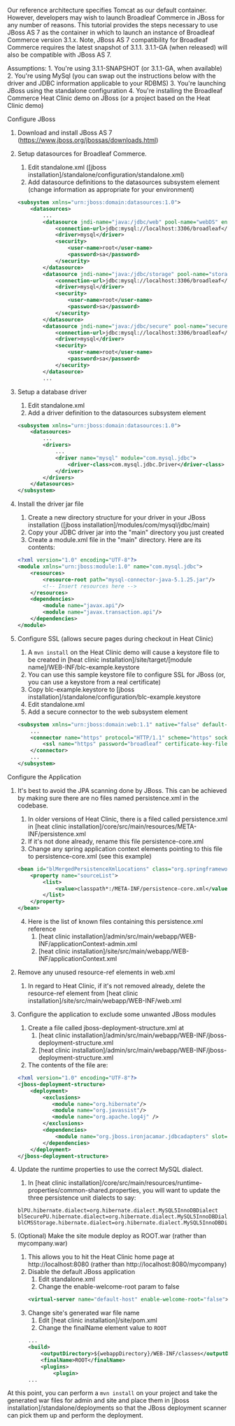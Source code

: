 Our reference architecture specifies Tomcat as our default container. However, developers may wish to launch Broadleaf Commerce in JBoss for any
number of reasons. This tutorial provides the steps necessary to use JBoss AS 7 as the container in which to launch an instance of Broadleaf Commerce version 3.1.x.
Note, JBoss AS 7 compatibility for Broadleaf Commerce requires the latest snapshot of 3.1.1. 3.1.1-GA (when released) will also be compatible with JBoss AS 7.

Assumptions:
    1. You're using 3.1.1-SNAPSHOT (or 3.1.1-GA, when available)
    2. You're using MySql (you can swap out the instructions below with the driver and JDBC information applicable to your RDBMS)
    3. You're launching JBoss using the standalone configuration
    4. You're installing the Broadleaf Commerce Heat Clinic demo on JBoss (or a project based on the Heat Clinic demo)

Configure JBoss

1. Download and install JBoss AS 7 (https://www.jboss.org/jbossas/downloads.html)

2. Setup datasources for Broadleaf Commerce.

    1. Edit standalone.xml ([jboss installation]/standalone/configuration/standalone.xml)
    2. Add datasource definitions to the datasources subsystem element (change information as appropriate for your environment)

    ```xml
    <subsystem xmlns="urn:jboss:domain:datasources:1.0">
        <datasources>
            ...
            <datasource jndi-name="java:/jdbc/web" pool-name="webDS" enabled="true" use-java-context="true">
                <connection-url>jdbc:mysql://localhost:3306/broadleaf</connection-url>
                <driver>mysql</driver>
                <security>
                    <user-name>root</user-name>
                    <password>sa</password>
                </security>
            </datasource>
            <datasource jndi-name="java:/jdbc/storage" pool-name="storageDS" enabled="true" use-java-context="true">
                <connection-url>jdbc:mysql://localhost:3306/broadleaf</connection-url>
                <driver>mysql</driver>
                <security>
                    <user-name>root</user-name>
                    <password>sa</password>
                </security>
            </datasource>
            <datasource jndi-name="java:/jdbc/secure" pool-name="secureDS" enabled="true" use-java-context="true">
                <connection-url>jdbc:mysql://localhost:3306/broadleaf</connection-url>
                <driver>mysql</driver>
                <security>
                    <user-name>root</user-name>
                    <password>sa</password>
                </security>
            </datasource>
            ...
    ```

3. Setup a database driver

    1. Edit standalone.xml
    2. Add a driver definition to the datasources subsystem element
    ```xml
    <subsystem xmlns="urn:jboss:domain:datasources:1.0">
        <datasources>
            ...
            <drivers>
                ...
                <driver name="mysql" module="com.mysql.jdbc">
                    <driver-class>com.mysql.jdbc.Driver</driver-class>
                </driver>
            </drivers>
        </datasources>
    </subsystem>
    ```

4. Install the driver jar file

    1. Create a new directory structure for your driver in your JBoss installation ([jboss installation]/modules/com/mysql/jdbc/main)
    2. Copy your JDBC driver jar into the "main" directory you just created
    3. Create a module.xml file in the "main" directory. Here are its contents:
    ```xml
    <?xml version="1.0" encoding="UTF-8"?>
    <module xmlns="urn:jboss:module:1.0" name="com.mysql.jdbc">
        <resources>
            <resource-root path="mysql-connector-java-5.1.25.jar"/>
            <!-- Insert resources here -->
        </resources>
        <dependencies>
            <module name="javax.api"/>
            <module name="javax.transaction.api"/>
        </dependencies>
    </module>
    ```

5. Configure SSL (allows secure pages during checkout in Heat Clinic)

    1. A `mvn install` on the Heat Clinic demo will cause a keystore file to be created in [heat clinic installation]/site/target/[module name]/WEB-INF/blc-example.keystore
    2. You can use this sample keystore file to configure SSL for JBoss (or, you can use a keystore from a real certificate)
    3. Copy blc-example.keystore to [jboss installation]/standalone/configuration/blc-example.keystore
    4. Edit standalone.xml
    5. Add a secure connector to the web subsystem element
    ```xml
    <subsystem xmlns="urn:jboss:domain:web:1.1" native="false" default-virtual-server="default-host">
        ...
        <connector name="https" protocol="HTTP/1.1" scheme="https" socket-binding="https" secure="true">
            <ssl name="https" password="broadleaf" certificate-key-file="../standalone/configuration/blc-example.keystore"/>
        </connector>
        ...
    </subsystem>
    ```

Configure the Application

1. It's best to avoid the JPA scanning done by JBoss. This can be achieved by making sure there are no files named persistence.xml in the codebase.

    1. In older versions of Heat Clinic, there is a filed called persistence.xml in [heat clinic installation]/core/src/main/resources/META-INF/persistence.xml
    2. If it's not done already, rename this file persistence-core.xml
    3. Change any spring application context elements pointing to this file to persistence-core.xml (see this example)
    ```xml
    <bean id="blMergedPersistenceXmlLocations" class="org.springframework.beans.factory.config.ListFactoryBean">
        <property name="sourceList">
            <list>
                <value>classpath*:/META-INF/persistence-core.xml</value>
            </list>
        </property>
    </bean>
    ```
    4. Here is the list of known files containing this persistence.xml reference
        1. [heat clinic installation]/admin/src/main/webapp/WEB-INF/applicationContext-admin.xml
        2. [heat clinic installation]/site/src/main/webapp/WEB-INF/applicationContext.xml

2. Remove any unused resource-ref elements in web.xml

    1. In regard to Heat Clinic, if it's not removed already, delete the resource-ref element from [heat clinic installation]/site/src/main/webapp/WEB-INF/web.xml

3. Configure the application to exclude some unwanted JBoss modules

    1. Create a file called jboss-deployment-structure.xml at
        1. [heat clinic installation]/admin/src/main/webapp/WEB-INF/jboss-deployment-structure.xml
        2. [heat clinic installation]/admin/src/main/webapp/WEB-INF/jboss-deployment-structure.xml
    2. The contents of the file are:
    ```xml
    <?xml version="1.0" encoding="UTF-8"?>
    <jboss-deployment-structure>
        <deployment>
            <exclusions>
               <module name="org.hibernate"/>
               <module name="org.javassist"/>
               <module name="org.apache.log4j" />
            </exclusions>
            <dependencies>
                <module name="org.jboss.ironjacamar.jdbcadapters" slot="main"/>
            </dependencies>
        </deployment>
    </jboss-deployment-structure>
    ```

4. Update the runtime properties to use the correct MySQL dialect.

    1. In [heat clinic installation]/core/src/main/resources/runtime-properties/common-shared.properties, you will want to update the three persistence unit dialects to say:
    ```text
    blPU.hibernate.dialect=org.hibernate.dialect.MySQL5InnoDBDialect
    blSecurePU.hibernate.dialect=org.hibernate.dialect.MySQL5InnoDBDialect
    blCMSStorage.hibernate.dialect=org.hibernate.dialect.MySQL5InnoDBDialect
    ```

5. (Optional) Make the site module deploy as ROOT.war (rather than mycompany.war)

    1. This allows you to hit the Heat Clinic home page at http://localhost:8080 (rather than http://localhost:8080/mycompany)
    2. Disable the default JBoss application
        1. Edit standalone.xml
        2. Change the enable-welcome-root param to false
        ```xml
        <virtual-server name="default-host" enable-welcome-root="false">
        ```
    3. Change site's generated war file name
        1. Edit [heat clinic installation]/site/pom.xml
        2. Change the finalName element value to `ROOT`
        ```xml
        ...
        <build>
            <outputDirectory>${webappDirectory}/WEB-INF/classes</outputDirectory>
            <finalName>ROOT</finalName>
            <plugins>
                <plugin>
        ...
        ```

At this point, you can perform a `mvn install` on your project and take the generated war files for admin and site and place them in
[jboss installation]/standalone/deployments so that the JBoss deployment scanner can pick them up and perform the deployment.


